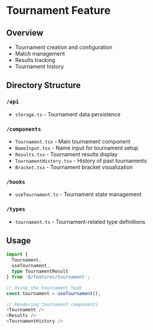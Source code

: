 # Tournament Feature

## Overview

- Tournament creation and configuration
- Match management
- Results tracking
- Tournament history

## Directory Structure

### `/api`

- `storage.ts` - Tournament data persistence

### `/components`

- `Tournament.tsx` - Main tournament component
- `NameInput.tsx` - Name input for tournament setup
- `Results.tsx` - Tournament results display
- `TournamentHistory.tsx` - History of past tournaments
- `Bracket.tsx` - Tournament bracket visualization

### `/hooks`

- `useTournament.ts` - Tournament state management

### `/types`

- `tournament.ts` - Tournament-related type definitions

## Usage

```typescript
import {
  Tournament,
  useTournament,
  type TournamentResult
} from '@/features/tournament';

// Using the tournament hook
const tournament = useTournament();

// Rendering tournament components
<Tournament />
<Results />
<TournamentHistory />
``` 

